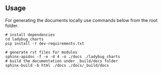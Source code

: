 
## Usage
For generating the documents locally use commands below from the root folder. 

```shell
# install dependencies
cd ladybug_charts
pip install -r dev-requirements.txt

# generate rst files for modules
sphinx-apidoc -f -e -d 4 -o ./docs ./ladybug_charts
# build the documentation under _build/docs folder
sphinx-build -b html ./docs ./docs/_build/docs
```

